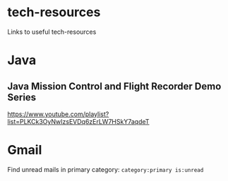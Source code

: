 # tech-resources
Links to useful tech-resources

# Java

## Java Mission Control and Flight Recorder Demo Series
https://www.youtube.com/playlist?list=PLKCk3OyNwIzsEVDq6zErLW7HSkY7aqdeT


# Gmail
Find unread mails in primary category:
`category:primary is:unread`
